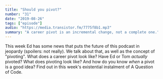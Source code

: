```yaml
---
title: "Should you pivot?"
number: "31"
date: "2019-08-26"
tags: ["episode"]
audio: "https://media.transistor.fm/7775f8b1.mp3"
summary: "A career pivot is an incremental change, not a complete one."
---
```


This week Ed has some news that puts the future of this podcast in jeopardy (spoilers: not really). We talk about that, as well as the concept of "pivoting". What does a career pivot look like? Have Ed or Tom *actually* pivoted? What does pivoting look like? And how do you know *when* a pivot is a good idea? Find out in this week's existential instalment of A Question of Code.